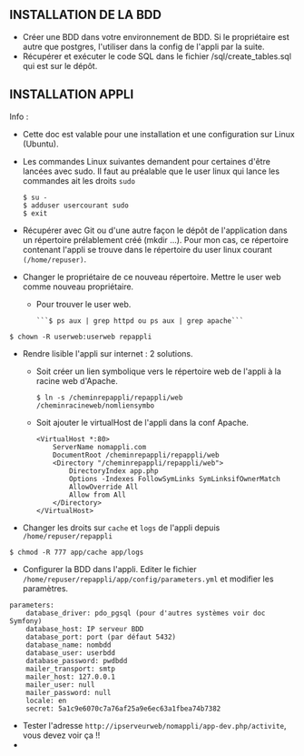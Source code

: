 ## INSTALLATION DE LA BDD

- Créer une BDD dans votre environnement de BDD. Si le propriétaire est autre que postgres, l'utiliser dans la config de l'appli par la suite.
- Récupérer et exécuter le code SQL dans le fichier /sql/create_tables.sql qui est sur le dépôt.

## INSTALLATION APPLI

Info : 
* Cette doc est valable pour une installation et une configuration sur Linux (Ubuntu).
* Les commandes Linux suivantes demandent pour certaines d'être lancées avec sudo. Il faut au préalable que le user linux qui lance les commandes ait les droits ```sudo```

    ```
    $ su -
    $ adduser usercourant sudo
    $ exit
    ```
    
- Récupérer avec Git ou d'une autre façon le dépôt de l'application dans un répertoire prélablement créé (mkdir ...).  Pour mon cas, ce répertoire contenant l'appli se trouve dans le répertoire du user linux courant `(/home/repuser)`.

- Changer le propriétaire de ce nouveau répertoire. Mettre le user web comme nouveau propriétaire.
  - Pour trouver le user web.

        ```$ ps aux | grep httpd ou ps aux | grep apache```
    
```$ chown -R userweb:userweb repappli```

- Rendre lisible l'appli sur internet : 2 solutions.
    - Soit créer un lien symbolique vers le répertoire web de l'appli à la racine web d'Apache.
    
       ```$ ln -s /cheminrepappli/repappli/web /cheminracineweb/nomliensymbo``` 

    - Soit ajouter le virtualHost de l'appli dans la conf Apache.
    
        ```
        <VirtualHost *:80>
            ServerName nomappli.com
            DocumentRoot /cheminrepappli/repappli/web
            <Directory "/cheminrepappli/repappli/web">
                DirectoryIndex app.php
                Options -Indexes FollowSymLinks SymLinksifOwnerMatch
                AllowOverride All
                Allow from All
            </Directory>
        </VirtualHost>
        ```

- Changer les droits sur `cache` et `logs` de l'appli depuis `/home/repuser/repappli`

```$ chmod -R 777 app/cache app/logs```

- Configurer la BDD dans l'appli. Editer le fichier `/home/repuser/repappli/app/config/parameters.yml` et modifier les paramètres.

```
parameters:
    database_driver: pdo_pgsql (pour d'autres systèmes voir doc Symfony)
    database_host: IP serveur BDD
    database_port: port (par défaut 5432)
    database_name: nombdd
    database_user: userbdd
    database_password: pwdbdd
    mailer_transport: smtp
    mailer_host: 127.0.0.1
    mailer_user: null
    mailer_password: null
    locale: en
    secret: 5a1c9e6070c7a76af25a9e6ec63a1fbea74b7382
```

- Tester l'adresse `http://ipserveurweb/nomappli/app-dev.php/activite`, vous devez voir ça !!
- 

